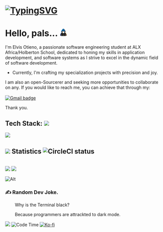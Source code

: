 # [![TypingSVG](https://readme-typing-svg.demolab.com?lines=Hey+You+Are+Welcome+To+My+Profile;and+hope+you+find+it+awesome;I+Am+Passionate+About+Coding;a+Fullstack+Software+Engineer;I+am+from+Nairobi+Kenya)](https://git.io/typing-svg)


<h1>Hello, pals... <img src = "https://github.com/0xAbdulKhalid/0xAbdulKhalid/raw/main/assets/mdImages/about_me.gif" width = 25px></picture></h1>

I'm Elvis Otieno, a passionate software engineering student at ALX Africa/Holberton School, dedicated to honing my skills in application development, and software systems as I strive to excel in the dynamic field of software development.
- Currently, I'm crafting my specialization projects with precision and joy. 

I am also an open-Sourcerer and seeking more opportunities to collaborate on any. If you would like to reach me, you can achieve that through my: <br>
<br>[![Gmail badge](https://img.shields.io/badge/gmail-red?logo=gmail&style=for-the-badge&logoColor=white)](mailto:elvisotienomboya@gmail.com)

Thank you.

## <b> Tech Stack:  </b><img src="https://media2.giphy.com/media/QssGEmpkyEOhBCb7e1/giphy.gif?cid=ecf05e47a0n3gi1bfqntqmob8g9aid1oyj2wr3ds3mg700bl&rid=giphy.gif" width ="30">
<p align="left">
  <a href="https://skillicons.dev">
    <img src="https://skillicons.dev/icons?i=c,cs,python,js,git,bash,github,dotnet,flask,nginx,regex,mysql,mongodb,redis,md,linux,redhat,vim,visualstudio,sublime,docker,html,css&perline=13" />
  </a>
</p>

## <img src="https://media.giphy.com/media/iY8CRBdQXODJSCERIr/giphy.gif" width="40"> Statistics ![CircleCI status](https://circleci.com/gh/CircleCI-Public/shellcheck-orb.svg "CircleCI status")

<br>
<a href="https://github.com/the-1Riddle" target="_blank"><img height="170em" src="https://github-readme-stats.vercel.app/api?username=the1Riddle&show_icons=true&bg_color=00000000&hide_border=true&hide_title=true&alt="GitHub statistics"></a>
<a href="https://github.com/the-1Riddle" target="_blank" target="_blank"><img height="170em" src="https://github-readme-stats.vercel.app/api/top-langs/?username=the1Riddle&langs_count=8&layout=compact&bg_color=00000000&hide_border=true&hide_title=true&hide=shaderlab"></a>

![Alt](https://repobeats.axiom.co/api/embed/413781a079476d1eef25d9e73cff4cf6664638b4.svg "Repobeats analytics image")

### ✍️ Random Dev Joke.

  &nbsp; &nbsp; &nbsp; &nbsp; Why is the Terminal black?
  
  &nbsp; &nbsp; &nbsp; &nbsp; Because programmers are attrackted to dark mode.

![](https://komarev.com/ghpvc/?username=the1Riddle&style=plastic&color=green&label=PROFILE+VIEWS) ![Code Time](http://img.shields.io/badge/Code%20Time-3%2C735%20hrs%2046%20mins-blue) [![Ko-fi](https://img.shields.io/badge/Tea-coffee-red?logo=ko-fi)](https://ko-fi.com/the1riddle)


<!---
the1Riddle/the1Riddle is a ✨ special ✨ repository because its `README.md` (this file) appears on your GitHub profile.
You can click the Preview link to take a look at your changes.
--->
